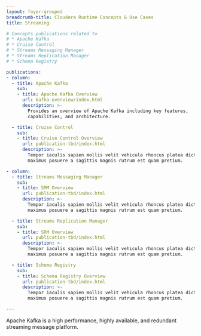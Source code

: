 ```yaml
---
layout: foyer-grouped
breadcrumb-title: Cloudera Runtime Concepts & Use Cases
title: Streaming

# Concepts publications related to
# * Apache Kafka
# * Cruise Control
# * Streams Messaging Manager
# * Streams Replication Manager
# * Schema Registry

publications:
- column:
  - title: Apache Kafka
    sub:
    - title: Apache Kafka Overview
      url: kafka-overview/index.html
      description: >-
        Provides an overview of Apache Kafka including key features,
        capabilities, and architecture.

  - title: Cruise Control
    sub:
    - title: Cruise Control Overview
      url: publication-tbd/index.html
      description: >-
        Tempor iaculis sapien mollis velit vehicula rhoncus platea dictum,
        maximus posuere a sagittis magnis rutrum est quam pretium.

- column:
  - title: Streams Messaging Manager
    sub:
    - title: SMM Overview
      url: publication-tbd/index.html
      description: >-
        Tempor iaculis sapien mollis velit vehicula rhoncus platea dictum,
        maximus posuere a sagittis magnis rutrum est quam pretium.

  - title: Streams Replication Manager
    sub:
    - title: SRM Overview
      url: publication-tbd/index.html
      description: >-
        Tempor iaculis sapien mollis velit vehicula rhoncus platea dictum,
        maximus posuere a sagittis magnis rutrum est quam pretium.

  - title: Schema Registry
    sub:
    - title: Schema Registry Overview
      url: publication-tbd/index.html
      description: >-
        Tempor iaculis sapien mollis velit vehicula rhoncus platea dictum,
        maximus posuere a sagittis magnis rutrum est quam pretium.

---
```


Apache Kafka is a high performance, highly available, and redundant
streaming message platform.
